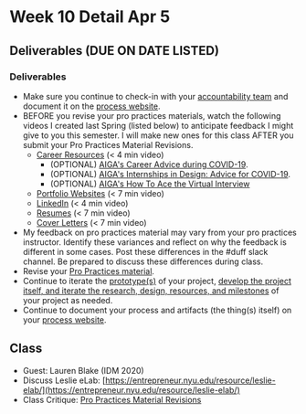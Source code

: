 # Week 10 Detail Apr 5

## Deliverables \(DUE ON DATE LISTED\)

### **Deliverables**

* Make sure you continue to check-in with your [accountability team](../assignments/accountability_partner.md) and document it on the [process website](../website.md).
* BEFORE you revise your pro practices materials, watch the following videos I created last Spring \(listed below\) to anticipate feedback I might give to you this semester.  I will make new ones for this class AFTER you submit your Pro Practices Material Revisions.
  * [Career Resources](https://stream.nyu.edu/media/Senior+Project+Career+Resources/1_9kyp6fsm) \(&lt; 4 min video\)
    * \(OPTIONAL\) [AIGA's Career Advice during COVID-19](https://www.aiga.org/aiga/content/tools-and-resources/commitment-to-community/career-advice-for-covid-19/).
    * \(OPTIONAL\) [AIGA's Internships in Design: Advice for COVID-19](https://www.aiga.org/aiga/content/tools-and-resources/commitment-to-community/internships-in-design-advice-for-covid-19/).
    * \(OPTIONAL\) [AIGA's How To Ace the Virtual Interview](https://www.aiga.org/aiga/content/tools-and-resources/commitment-to-community/how-to-ace-the-virtual-interview/)
  * [Portfolio Websites](https://stream.nyu.edu/media/Senior+Project+Portfolio/1_3ssg7ckj) \(&lt; 7 min video\)
  * [LinkedIn](https://stream.nyu.edu/media/Senior+Project+LinkedIn/1_678bu9ia) \(&lt; 4 min video\)
  * [Resumes](https://stream.nyu.edu/media/Senior+Project+Resume/1_0b28s5fz) \(&lt; 7 min video\)
  * [Cover Letters](https://stream.nyu.edu/media/Senior+Project+Cover+Letters/1_36vlce7a) \(&lt; 7 min video\)
* My feedback on pro practices material may vary from your pro practices instructor. Identify these variances and reflect on why the feedback is different in some cases. Post these differences in the \#duff slack channel. Be prepared to discuss these differences during class.
* Revise your [Pro Practices material](../end_of_semester_deliverables/pro_practices_revisions.md).
* Continue to iterate the [prototype\(s\)](../project_plan/) of your project, [develop the project itself, and iterate the research, design, resources, and milestones](../project_plan/) of your project as needed.
* Continue to document your process and artifacts \(the thing\(s\) itself\) on your [process website](../website.md).

## Class

* Guest: Lauren Blake \(IDM 2020\)
* Discuss Leslie eLab: [https://entrepreneur.nyu.edu/resource/leslie-elab/](https://entrepreneur.nyu.edu/resource/leslie-elab/)
* Class Critique: [Pro Practices Material Revisions](../end_of_semester_deliverables/pro_practices_revisions.md)

